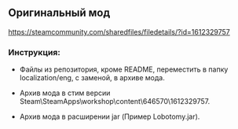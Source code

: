 ## Оригинальный мод
https://steamcommunity.com/sharedfiles/filedetails/?id=1612329757
### Инструкция:

- Файлы из репозитория, кроме README, переместить в папку localization/eng, с заменой, в архиве мода.

- Архив мода в стим версии Steam\SteamApps\workshop\content\646570\1612329757.

- Архив мода в расширении jar (Пример Lobotomy.jar). 

